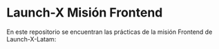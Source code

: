 # Launch-X Misión Frontend

En este repositorio se encuentran las prácticas de la misión Frontend de Launch-X-Latam:
